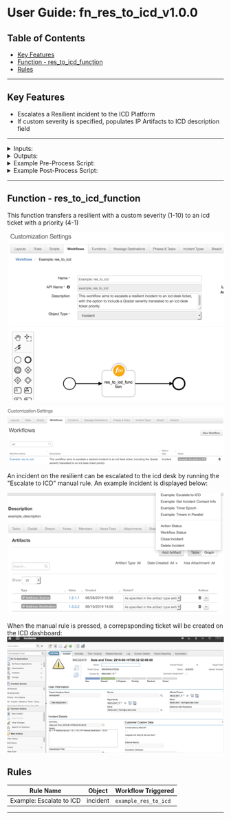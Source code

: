 <!--
  This User README.md is generated by running:
  "resilient-circuits docgen -p fn_res_to_icd --only-user-guide"

  It is best edited using a Text Editor with a Markdown Previewer. VS Code
  is a good example. Checkout https://guides.github.com/features/mastering-markdown/
  for tips on writing with Markdown

  If you make manual edits and run docgen again, a .bak file will be created

  Store any screenshots in the "doc/screenshots" directory and reference them like:
  ![screenshot: screenshot_1](./screenshots/screenshot_1.png)
-->

# **User Guide:** fn_res_to_icd_v1.0.0

## Table of Contents
- [Key Features](#key-features)
- [Function - res_to_icd_function](#function---restoicdfunction)
- [Rules](#rules)

---

## Key Features
<!--
  List the Key Features of the Integration
-->
* Escalates a Resilient incident to the ICD Platform
* If custom severity is specified, populates IP Artifacts to ICD description field

---

<details><summary>Inputs:</summary>
<p>

| Name | Type | Required | Example | Tooltip |
| ---- | :--: | :------: | ------- | ------- |
| `incident_id` | `number` | Yes | `2095` | incident_id for function actions |

</p>
</details>

<details><summary>Outputs:</summary>
<p>

```python
Result: {'version': '1.0', 'success': True, 'reason': None, 'content': {'incident_escalated': 2095, 'icd_id': 'INC32759', 'details': 'ID: 75 IP Address Source: 1.2.1.1 \n'}, 'raw': '{"incident_escalated": 2095, "icd_id": "INC32759", "details": "ID: 75 IP Address Source: 1.2.1.1 \\n"}', 'inputs': {'incident_id': 2095}, 'metrics': {'version': '1.0', 'package': 'fn-res-to-icd', 'package_version': '1.0.0', 'host': 'seanogomcomsmbp.galway.ie.ibm.com', 'execution_time_ms': 6243, 'timestamp': '2019-07-05 12:51:10'}}
```

</p>
</details>

<details><summary>Example Pre-Process Script:</summary>
<p>

```python
inputs.incident_id=incident.id
```

</p>
</details>

<details><summary>Example Post-Process Script:</summary>
<p>

```python
if results.success:
  note_text ="{0} has been added to icd desk priority with icd_id {1}".format(incident.id,results.icd_id)
  incident.addNote(helper.createPlainText(note_text))
else:
  note_text = "Error adding custom severity {}".format(incident.value)
  incident.addNote(helper.createPlainText(note_text))
```

</p>
</details>

---
## Function - res_to_icd_function
This function transfers a resilient with a custom severity (1-10) to an icd ticket with a priority (4-1)

 ![screenshot: fn-restoicdfunction ](./screenshots/1.png)

![screenshot](./screenshots/main.png)

An incident on the resilient can be escalated to the icd desk by running the "Escalate to ICD" manual rule. An example incident is displayed below:

![screenshot](./screenshots/2.png)

When the manual rule is pressed, a correpsponding ticket will be created on the ICD dashboard:
![screenshot](./screenshots/3.png)

## Rules
| Rule Name | Object | Workflow Triggered |
| --------- | ------ | ------------------ |
| Example: Escalate to ICD | incident | `example_res_to_icd` |

---

<!--
## Inform Resilient Users
  Use this section to optionally provide additional information so that Resilient playbook 
  designer can get the maximum benefit of your integration.
-->